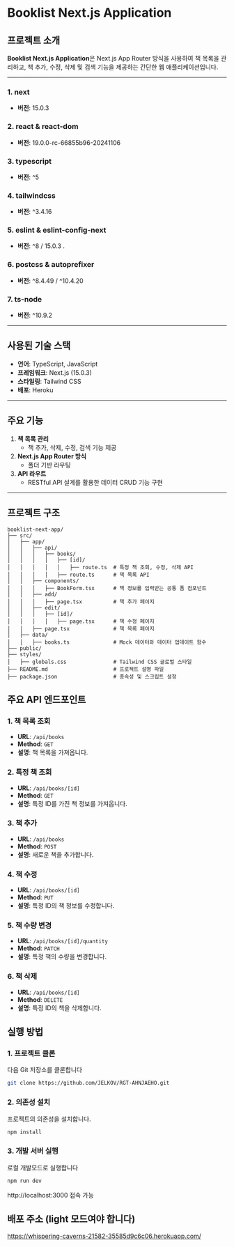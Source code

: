 # Booklist Next.js Application

## 프로젝트 소개
**Booklist Next.js Application**은 Next.js App Router 방식을 사용하여 책 목록을 관리하고, 책 추가, 수정, 삭제 및 검색 기능을 제공하는 간단한 웹 애플리케이션입니다.

---

### 1. **next**  
- **버전**: 15.0.3  

### 2. **react & react-dom**  
- **버전**: 19.0.0-rc-66855b96-20241106  

### 3. **typescript**  
- **버전**: ^5  

### 4. **tailwindcss**  
- **버전**: ^3.4.16  

### 5. **eslint & eslint-config-next**  
- **버전**: ^8 / 15.0.3  .

### 6. **postcss & autoprefixer**  
- **버전**: ^8.4.49 / ^10.4.20  

### 7. **ts-node**  
- **버전**: ^10.9.2  

---

## 사용된 기술 스택

- **언어**: TypeScript, JavaScript
- **프레임워크**: Next.js (15.0.3)
- **스타일링**: Tailwind CSS
- **배포**: Heroku
---

## 주요 기능
1. **책 목록 관리**
   - 책 추가, 삭제, 수정, 검색 기능 제공
2. **Next.js App Router 방식**
   - 폴더 기반 라우팅
3. **API 라우트**
   - RESTful API 설계를 활용한 데이터 CRUD 기능 구현

---

## 프로젝트 구조
```text
booklist-next-app/
├── src/
│   ├── app/
│   │   ├── api/
│   │   │   ├── books/
│   │   │   │   ├── [id]/
│   │   │   │   │   ├── route.ts  # 특정 책 조회, 수정, 삭제 API
│   │   │   │   ├── route.ts      # 책 목록 API
│   │   ├── components/
│   │   │   ├── BookForm.tsx      # 책 정보를 입력받는 공통 폼 컴포넌트
│   │   ├── add/
│   │   │   ├── page.tsx          # 책 추가 페이지
│   │   ├── edit/
│   │   │   ├── [id]/
│   │   │   │   ├── page.tsx      # 책 수정 페이지
│   │   ├── page.tsx              # 책 목록 페이지
│   ├── data/
│   │   ├── books.ts              # Mock 데이터와 데이터 업데이트 함수
├── public/
├── styles/
│   ├── globals.css               # Tailwind CSS 글로벌 스타일
├── README.md                     # 프로젝트 설명 파일
├── package.json                  # 종속성 및 스크립트 설정
```

## 주요 API 엔드포인트

### 1. 책 목록 조회
- **URL**: `/api/books`
- **Method**: `GET`
- **설명**: 책 목록을 가져옵니다.

### 2. 특정 책 조회
- **URL**: `/api/books/[id]`
- **Method**: `GET`
- **설명**: 특정 ID를 가진 책 정보를 가져옵니다.

### 3. 책 추가
- **URL**: `/api/books`
- **Method**: `POST`
- **설명**: 새로운 책을 추가합니다.

### 4. 책 수정
- **URL**: `/api/books/[id]`
- **Method**: `PUT`
- **설명**: 특정 ID의 책 정보를 수정합니다.

### 5. 책 수량 변경
- **URL**: `/api/books/[id]/quantity`
- **Method**: `PATCH`
- **설명**: 특정 책의 수량을 변경합니다.

### 6. 책 삭제
- **URL**: `/api/books/[id]`
- **Method**: `DELETE`
- **설명**: 특정 ID의 책을 삭제합니다.


## 실행 방법

### 1. 프로젝트 클론
다음 Git 저장소를 클론합니다

```bash
git clone https://github.com/JELKOV/RGT-AHNJAEHO.git
```
### 2. 의존성 설치
프로젝트의 의존성을 설치합니다.

```bash
npm install
```

### 3. 개발 서버 실행
로컬 개발모드로 실행합니다
```bash
npm run dev
```
http://localhost:3000 접속 가능

## 배포 주소 (light 모드여야 합니다)
https://whispering-caverns-21582-35585d9c6c06.herokuapp.com/


